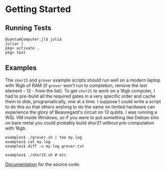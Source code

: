 # Getting Started

## Running Tests
```
QuantumComputer.jl$ julia
julia> ]
pkg> activate .
pkg> test
```

## Examples

The `shor15` and `grover` example scripts should run well on a modern laptop with 16gb of RAM (if `grover` won't run to completion, remove the last element - 12 - from the list). To get `shor21` to work on a 16gb computer, I had to pre-build all the required gates in a very specific order and cache them to disk, programatically, one at a time. I suppose I could write a script to do this so that others wishing to do the same on limited hardware can experience the glory of Beauregard's circuit on 13 qubits. I was running a WSL VM inside Windows, so if you were to put something like Debian slim on bare metal you could probably build shor21 without pre-computation with 16gb.

```
examples$ ./grover.sh | tee my.log
examples$ cat my.log
examples$ diff -u my.log grover.txt

examples$ ./shor15.sh # etc
```

[Documentation](DOCUMENTATION.md) for the source code.

